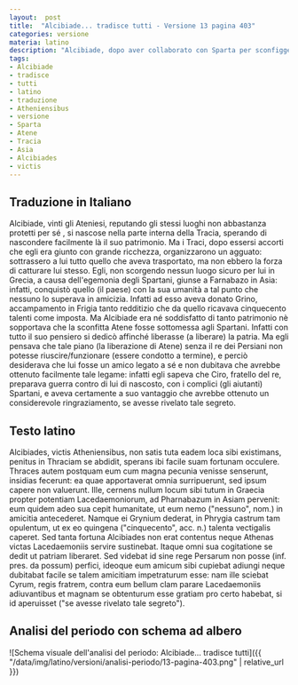 ```yaml
---
layout:  post
title:  "Alcibiade... tradisce tutti - Versione 13 pagina 403"
categories: versione
materia: latino
description: "Alcibiade, dopo aver collaborato con Sparta per sconfiggere Atene, fuggì poi nella Tracia e da lì in Asia cercando la protezione di Farnabaso. Alcibiades victis Atheninensibus..."
tags:
- Alcibiade
- tradisce
- tutti
- latino
- traduzione
- Atheniensibus
- versione
- Sparta
- Atene
- Tracia
- Asia
- Alcibiades
- victis
---
```


## Traduzione in Italiano

Alcibiade, vinti gli Ateniesi, reputando gli stessi luoghi non abbastanza protetti per sé , si nascose nella parte interna della Tracia, sperando di nascondere facilmente là il suo patrimonio. 
Ma i Traci, dopo essersi accorti che egli era giunto con grande ricchezza, organizzarono un agguato: sottrassero a lui tutto quello che aveva trasportato, ma non ebbero la forza di catturare lui stesso. 
Egli, non scorgendo nessun luogo sicuro per lui in Grecia, a causa dell'egemonia degli Spartani, giunse a Farnabazo in Asia: infatti, conquistò quello (il paese) con la sua umanità a tal punto che nessuno lo superava in amicizia. 
Infatti ad esso aveva donato Grino, accampamento in Frigia tanto redditizio che da quello ricavava cinquecento talenti come imposta.
Ma Alcibiade era né soddisfatto di tanto patrimonio  nè sopportava che la sconfitta Atene fosse sottomessa agli Spartani.
Infatti con tutto il suo pensiero si dedicò affinché liberasse (a liberare) la patria.
Ma egli pensava che tale piano (la liberazione di Atene) senza il re dei Persiani non potesse riuscire/funzionare (essere condotto a termine), e perciò desiderava che lui fosse un amico legato a sé e non dubitava che avrebbe ottenuto facilmente tale legame: infatti egli sapeva che Ciro, fratello del re, preparava guerra contro di lui di nascosto, con i complici (gli aiutanti) Spartani, e aveva certamente a suo vantaggio che avrebbe ottenuto un considerevole ringraziamento, se avesse rivelato tale segreto.

## Testo latino

Alcibiades, victis Atheniensibus, non satis tuta eadem loca sibi existimans, penitus in Thraciam se abdidit, sperans ibi facile suam fortunam occulere. Thraces autem postquam eum cum magna pecunia venisse senserunt, insidias fecerunt: ea quae apportaverat omnia surripuerunt, sed ipsum capere non valuerunt. Ille, cernens nullum locum sibi tutum in Graecia propter potentiam Lacedaemoniorum, ad Pharnabazum in Asiam pervenit: eum quidem adeo sua cepit humanitate, ut eum nemo ("nessuno", nom.) in amicitia antecederet. Namque ei Grynium dederat, in Phrygia castrum tam opulentum, ut ex eo quingena ("cinquecento", acc. n.) talenta vectigalis caperet. Sed tanta fortuna Alcibiades non erat contentus neque Athenas victas Lacedaemoniis servire sustinebat. Itaque omni sua cogitatione se dedit ut patriam liberaret. Sed videbat id sine rege Persarum non posse (inf. pres. da possum) perfici, ideoque eum amicum sibi cupiebat adiungi neque dubitabat facile se talem amicitiam impetraturum esse: nam ille sciebat Cyrum, regis fratrem, contra eum bellum clam parare Lacedaemoniis adiuvantibus et magnam se obtenturum esse gratiam pro certo habebat, si id aperuisset ("se avesse rivelato tale segreto").

## Analisi del periodo con schema ad albero

![Schema visuale dell'analisi del periodo: Alcibiade... tradisce tutti]({{ "/data/img/latino/versioni/analisi-periodo/13-pagina-403.png" | relative_url }})